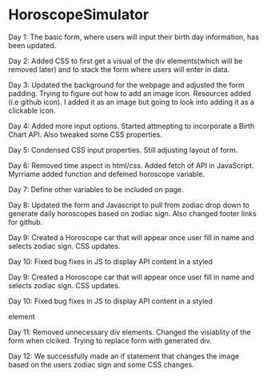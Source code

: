 # HoroscopeSimulator
Day 1: The basic form, where users will input their birth day information, has been updated.

Day 2: Added CSS to first get a visual of the div elements(which will be removed later) and to stack the form where users will enter in data.

Day 3: Updated the background for the webpage and adjusted the form padding. Trying to figure out how to add an image icon. Resources added (i.e github icon). I added it as an image but going to look into adding it as a clickable icon.

Day 4: Added more input options. Started attmepting to incorporate a Birth Chart API. Also tweaked some CSS properties.

Day 5: Condensed CSS input properties. Still adjusting layout of form.

Day 6: Removed time aspect in html/css. Added fetch of API in JavaScript. Myrriame added function and defeined horoscope variable.

Day 7: Define other variables to be included on page.

Day 8: Updated the form and Javascript to pull from zodiac drop down to generate daily horoscopes based on zodiac sign. Also changed footer links for github.

Day 9: Created a Horoscope car that will appear once user fill in name and selects zodiac sign. CSS updates.

Day 10: Fixed bug fixes in JS to display API content in a styled

Day 9: Created a Horoscope car that will appear once user fill in name and selects zodiac sign. CSS updates. 

Day 10: Fixed bug fixes in JS to display API content in a styled <div> element 

Day 11: Removed unnecessary div elements. Changed the visiablity of the form when clciked. Trying to replace form with generated div.

Day 12: We successfully made an if statement that changes the image based on the users zodiac sign and some CSS changes.

